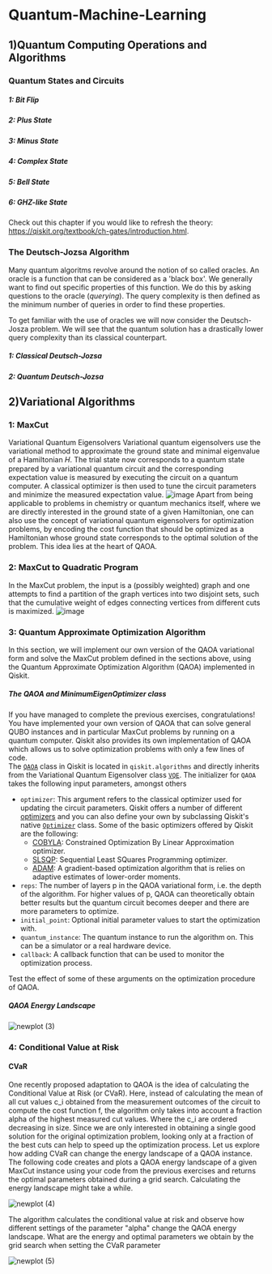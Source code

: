 # Quantum-Machine-Learning

## 1)Quantum Computing Operations and Algorithms
### Quantum States and Circuits
#####     1: Bit Flip
#####     2: Plus State
#####     3: Minus State
#####     4: Complex State
#####     5: Bell State
#####     6: GHZ-like State
Check out this chapter if you would like to refresh the theory: https://qiskit.org/textbook/ch-gates/introduction.html.
### The Deutsch-Jozsa Algorithm
Many quantum algoritms revolve around the notion of so called oracles. An oracle is a function that can be considered as a 'black box'. We generally want to find out specific properties of this function. We do this by asking questions to the oracle (*querying*). The query complexity is then defined as the minimum number of queries in order to find these properties.


To get familiar with the use of oracles we will now consider the Deutsch-Josza problem. We will see that the quantum solution has a drastically lower query complexity than its classical counterpart.
#####     1: Classical Deutsch-Jozsa
#####     2: Quantum Deutsch-Jozsa

## 2)Variational Algorithms
###     1: MaxCut
Variational Quantum Eigensolvers
Variational quantum eigensolvers use the variational method to approximate the ground state and minimal eigenvalue of a Hamiltonian 𝐻. The trial state now corresponds to a quantum state prepared by a variational quantum circuit and the corresponding expectation value is measured by executing the circuit on a quantum computer. A classical optimizer is then used to tune the circuit parameters and minimize the measured expectation value.
![image](https://user-images.githubusercontent.com/86155658/127023231-6a419d9d-f20c-4567-bdd6-0d50c721ae7c.png)
Apart from being applicable to problems in chemistry or quantum mechanics itself, where we are directly interested in the ground state of a given Hamiltonian, one can also use the concept of variational quantum eigensolvers for optimization problems, by encoding the cost function that should be optimized as a Hamiltonian whose ground state corresponds to the optimal solution of the problem. This idea lies at the heart of QAOA.

###     2: MaxCut to Quadratic Program
In the MaxCut problem, the input is a (possibly weighted) graph and one attempts to find a partition of the graph vertices into two disjoint sets, such that the cumulative weight of edges connecting vertices from different cuts is maximized.
![image](https://user-images.githubusercontent.com/86155658/127024096-0c4ea65f-88c5-426e-8f1d-5517bf7a0243.png)

###     3: Quantum Approximate Optimization Algorithm
In this section, we will implement our own version of the QAOA variational form and solve the MaxCut problem defined in the sections above, using the Quantum Approximate Optimization Algorithm (QAOA) implemented in Qiskit. 
##### The QAOA and MinimumEigenOptimizer class
If you have managed to complete the previous exercises, congratulations! You have implemented your own version of QAOA that can solve general QUBO instances and in particular MaxCut problems by running on a quantum computer. Qiskit also provides its own implementation of QAOA which allows us to solve optimization problems with only a few lines of code. <br>
The [`QAOA`](https://qiskit.org/documentation/stubs/qiskit.algorithms.QAOA.html) class in Qiskit is located in `qiskit.algorithms` and directly inherits from the Variational Quantum Eigensolver class [`VQE`](https://qiskit.org/documentation/stubs/qiskit.aqua.algorithms.VQE.html). The initializer for `QAOA` takes the following input parameters, amongst others
- `optimizer`: This argument refers to the classical optimizer used for updating the circuit parameters. Qiskit offers a number of different [optimizers](https://qiskit.org/documentation/apidoc/qiskit.aqua.components.optimizers.html) and you can also define your own by subclassing Qiskit's native [`Optimizer`](https://qiskit.org/documentation/stubs/qiskit.aqua.components.optimizers.Optimizer.html#qiskit.aqua.components.optimizers.Optimizer) class. Some of the basic optimizers offered by Qiskit are the following: <br>
    - [COBYLA](https://qiskit.org/documentation/stubs/qiskit.aqua.components.optimizers.COBYLA.html#qiskit.aqua.components.optimizers.COBYLA): Constrained Optimization By Linear Approximation optimizer.
    - [SLSQP](https://qiskit.org/documentation/stubs/qiskit.aqua.components.optimizers.SLSQP.html#qiskit.aqua.components.optimizers.SLSQP): Sequential Least SQuares Programming optimizer.
    - [ADAM](https://qiskit.org/documentation/stubs/qiskit.aqua.components.optimizers.ADAM.html#qiskit.aqua.components.optimizers.ADAM):  A gradient-based optimization algorithm that is relies on adaptive estimates of lower-order moments.
- `reps`: The number of layers p in the QAOA variational form, i.e. the depth of the algorithm. For higher values of p, QAOA can theoretically obtain better results but the quantum circuit becomes deeper and there are more parameters to optimize.
- `initial_point`: Optional initial parameter values to start the optimization with.
- `quantum_instance`: The quantum instance to run the algorithm on. This can be a simulator or a real hardware device.
- `callback`: A callback function that can be used to monitor the optimization process.

Test the effect of some of these arguments on the optimization procedure of QAOA.
##### QAOA Energy Landscape
![newplot (3)](https://user-images.githubusercontent.com/86155658/127025478-8ba01799-1bfa-45ce-ab55-ad6f6960c338.png)

###     4: Conditional Value at Risk
#### CVaR
One recently proposed adaptation to QAOA is the idea of calculating the Conditional Value at Risk (or CVaR). Here, instead of calculating the mean of all cut values c_i obtained from the measurement outcomes of the circuit to compute the cost function f, the algorithm only takes into account a fraction alpha of the highest measured cut values.
Where the c_i are ordered decreasing in size.
Since we are only interested in obtaining a single good solution for the original optimization problem, looking only at a fraction of the best cuts can help to speed up the optimization process. Let us explore how adding CVaR can change the energy landscape of a QAOA instance. The following code creates and plots a QAOA energy landscape of a given MaxCut instance using your code from the previous exercises and returns the optimal parameters obtained during a grid search. Calculating the energy landscape might take a while.

![newplot (4)](https://user-images.githubusercontent.com/86155658/127026025-3d880b5c-1b16-4529-8306-3143988b0eca.png)

The algorithm calculates the conditional value at risk and observe how different settings of the parameter "alpha" change the QAOA energy landscape. What are the energy and optimal parameters we obtain by the grid search when setting the CVaR parameter 

![newplot (5)](https://user-images.githubusercontent.com/86155658/127026232-edd2d7eb-b621-4c6e-9da3-4d0837799341.png)

